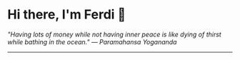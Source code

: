 <h1>Hi there, I'm Ferdi 👋</h1>

<p><em>
  "Having lots of money while not having inner peace is like dying of thirst while bathing in the ocean." — Paramahansa Yogananda
</em></p>

---
